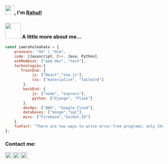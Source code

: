﻿### <img src="https://github.com/TheDudeThatCode/TheDudeThatCode/blob/master/Assets/Hi.gif" width="29px">, I'm [Rahul!](https://bio.link/iamrahulmahato) 


### <img src="https://media.giphy.com/media/VgCDAzcKvsR6OM0uWg/giphy.gif" width="50"> A little more about me... 

```javascript
const iamrahulmahato = {
    pronouns: "He" | "Him",
    code: [Javascript, C++, Java, Python],
    askMeAbout: ["web dev", "tech"],
    technologies:{
       frontEnd: {
            js: ["React","Vue.js"],
            css: ["materialize", "tailwind"]
        },
        backEnd: {
            js: ["node", "express"],
            python: ["Django", "Flask"]
        },
        devOps: ["AWS", "Google Cloud"],
        databases: ["mongo","sql"],
        misc: ["Firebase","Socket.IO"]  
    },
    funFact: "There are two ways to write error-free programs; only the third one works"
};
```


### Contact me:

[<img align="left" alt="Rahul Mahato | LinkedIn" width="22px" src="https://cdn.jsdelivr.net/npm/simple-icons@v3/icons/linkedin.svg" />][linkedin]
[<img align="left" alt="Rahul Mahato | Twitter" width="22px" src="https://cdn.jsdelivr.net/npm/simple-icons@v3/icons/twitter.svg" />][twitter]
[<img align="left" alt="Rahul Mahato | Instagram" width="22px" src="https://cdn.jsdelivr.net/npm/simple-icons@v3/icons/instagram.svg" />][instagram]

[linkedin]: https://www.linkedin.com/in/iamrahulmahato/
[twitter]: https://twitter.com/iamrahulmahato
[instagram]: https://instagram.com/iamrahulmahato
